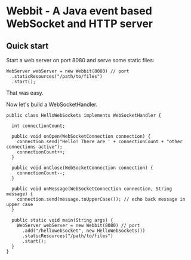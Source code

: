 Webbit - A Java event based WebSocket and HTTP server
=====================================================

Quick start
-----------

Start a web server on port 8080 and serve some static files:

    WebServer webServer = new Webbit(8080) // port
      .staticResources("/path/to/files")
      .start();

That was easy.

Now let's build a WebSocketHandler.

    public class HelloWebSockets implements WebSocketHandler {
    
      int connectionCount;
      
      public void onOpen(WebSocketConnection connection) {
        connection.send("Hello! There are ' + connectionCount + "other connections active");
        connectionCount++;
      }
      
      public void onClose(WebSocketConnection connection) {
        connectionCount--;
      }
      
      public void onMessage(WebSocketConnection connection, String message) {
        connection.send(message.toUpperCase()); // echo back message in upper case
      }
    
      public static void main(String args) {
        WebServer webServer = new Webbit(8080) // port
          .add("/hellowebsocket", new HelloWebSockets())
          .staticResources("/path/to/files")
          .start();
      }
    }
    
